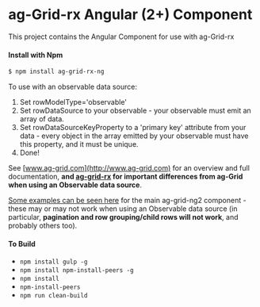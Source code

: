 ag-Grid-rx Angular (2+) Component
==============

This project contains the Angular Component for use with ag-Grid-rx

#### Install with Npm
```sh
$ npm install ag-grid-rx-ng
```

To use with an observable data source:

1. Set rowModelType='observable'
2. Set rowDataSource to your observable - your observable must emit an array of data.
3. Set rowDataSourceKeyProperty to a 'primary key' attribute from your data - every object
   in the array emitted by your observable must have this property, and it must be unique.
4. Done!

See [www.ag-grid.com](http://www.ag-grid.com) for an overview and full documentation, **and
[ag-grid-rx](https://github.com/mrsheepuk/ag-grid-rx) for important differences from ag-Grid 
when using an Observable data source**.

[Some examples can be seen here](https://github.com/ceolter/ag-grid-ng2-example) for the 
main ag-grid-ng2 component - these may or may not work when using an Observable data source
(in particular, **pagination and row grouping/child rows will not work**, and probably 
others too).

#### To Build
- `npm install gulp -g`
- `npm install npm-install-peers -g`
- `npm install`
- `npm-install-peers`
- `npm run clean-build`
